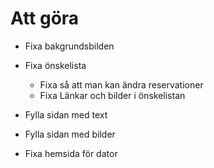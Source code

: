 # Att göra

- Fixa bakgrundsbilden

- Fixa önskelista
  
  - Fixa så att man kan ändra reservationer
  - Fixa Länkar och bilder i önskelistan

- Fylla sidan med text
- Fylla sidan med bilder
- Fixa hemsida för dator
